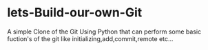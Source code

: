 # lets-Build-our-own-Git
A simple Clone of the Git Using Python that can perform some basic fuction's of the git like initializing,add,commit,remote etc... 
